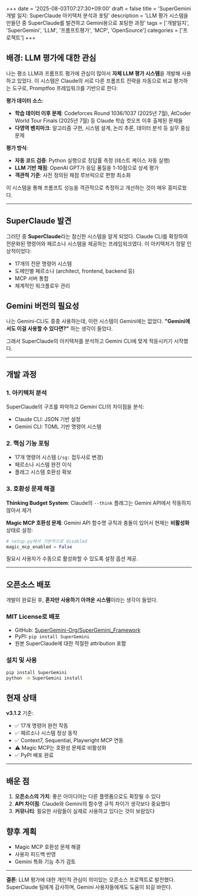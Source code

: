 +++
date = '2025-08-03T07:27:30+09:00'
draft = false
title = 'SuperGemini 개발 일지: SuperClaude 아키텍처 분석과 포팅'
description = 'LLM 평가 시스템을 만들던 중 SuperClaude를 발견하고 Gemini용으로 포팅한 과정'
tags = ['개발일지', 'SuperGemini', 'LLM', '프롬프트평가', 'MCP', 'OpenSource']
categories = ['프로젝트']
+++

## 배경: LLM 평가에 대한 관심

나는 평소 LLM과 프롬프트 평가에 관심이 많아서 **자체 LLM 평가 시스템**을 개발해 사용하고 있었다. 이 시스템은 Claude의 서로 다른 프롬프트 전략을 자동으로 비교 평가하는 도구로, Promptfoo 프레임워크를 기반으로 한다:

**평가 데이터 소스**:
- **학습 데이터 이후 문제**: Codeforces Round 1036/1037 (2025년 7월), AtCoder World Tour Finals (2025년 7월) 등 Claude 학습 컷오프 이후 출제된 문제들
- **다영역 벤치마크**: 알고리즘 구현, 시스템 설계, 논리 추론, 데이터 분석 등 실무 중심 문제

**평가 방식**:
- **자동 코드 검증**: Python 실행으로 정답률 측정 (테스트 케이스 자동 실행)
- **LLM 기반 채점**: OpenAI GPT가 응답 품질을 1-10점으로 상세 평가
- **객관적 기준**: 사전 정의된 채점 루브릭으로 편향 최소화

이 시스템을 통해 프롬프트 성능을 객관적으로 측정하고 개선하는 것이 매우 흥미로웠다.

---

## SuperClaude 발견

그러던 중 **SuperClaude**라는 참신한 시스템을 알게 되었다. Claude CLI를 확장하여 전문화된 명령어와 페르소나 시스템을 제공하는 프레임워크였다. 이 아키텍처가 정말 인상적이었다:

- 17개의 전문 명령어 시스템
- 도메인별 페르소나 (architect, frontend, backend 등)
- MCP 서버 통합
- 체계적인 워크플로우 관리

## Gemini 버전의 필요성

나는 Gemini-CLI도 종종 사용하는데, 이런 시스템이 Gemini에는 없었다. **"Gemini에서도 이걸 사용할 수 있다면?"** 하는 생각이 들었다.

그래서 SuperClaude의 아키텍처를 분석하고 Gemini CLI에 맞게 적응시키기 시작했다.

---

## 개발 과정

### 1. 아키텍처 분석
SuperClaude의 구조를 파악하고 Gemini CLI의 차이점을 분석:
- Claude CLI: JSON 기반 설정
- Gemini CLI: TOML 기반 명령어 시스템

### 2. 핵심 기능 포팅
- 17개 명령어 시스템 (`/sg:` 접두사로 변경)
- 페르소나 시스템 완전 이식
- 플래그 시스템 호환성 확보

### 3. 호환성 문제 해결

**Thinking Budget System**: 
Claude의 `--think` 플래그는 Gemini API에서 작동하지 않아서 제거

**Magic MCP 호환성 문제**:
Gemini API 함수명 규칙과 충돌이 있어서 현재는 **비활성화** 상태로 설정:
```python
# setup.py에서 기본적으로 disabled
magic_mcp_enabled = False
```

필요시 사용자가 수동으로 활성화할 수 있도록 설정 옵션 제공.

---

## 오픈소스 배포

개발이 완료된 후, **혼자만 사용하기 아까운 시스템**이라는 생각이 들었다. 

### MIT License로 배포
- GitHub: [SuperGemini-Org/SuperGemini_Framework](https://github.com/SuperGemini-Org/SuperGemini_Framework)
- PyPI: `pip install SuperGemini`
- 원본 SuperClaude에 대한 적절한 attribution 포함

### 설치 및 사용
```bash
pip install SuperGemini
python -m SuperGemini install
```

## 현재 상태

**v3.1.2** 기준:
- ✅ 17개 명령어 완전 작동
- ✅ 페르소나 시스템 정상 동작
- ✅ Context7, Sequential, Playwright MCP 연동
- ⚠️ Magic MCP는 호환성 문제로 비활성화
- ✅ PyPI 배포 완료

---

## 배운 점

1. **오픈소스의 가치**: 좋은 아이디어는 다른 플랫폼으로도 확장될 수 있다
2. **API 차이점**: Claude와 Gemini의 함수명 규칙 차이가 생각보다 중요했다
3. **커뮤니티**: 필요한 사람들이 실제로 사용하고 있다는 것이 보람있다

## 향후 계획

- Magic MCP 호환성 문제 해결
- 사용자 피드백 반영
- Gemini 특화 기능 추가 검토

---

**결론**: LLM 평가에 대한 개인적 관심이 의미있는 오픈소스 프로젝트로 발전했다. SuperClaude 팀에게 감사하며, Gemini 사용자들에게도 도움이 되길 바란다.
